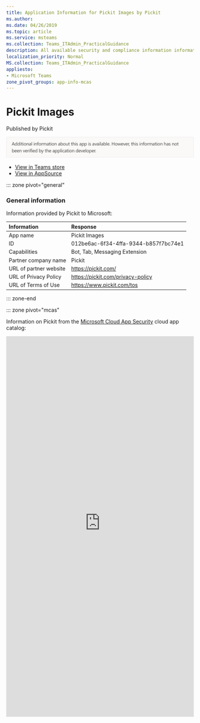```yaml
---
title: Application Information for Pickit Images by Pickit
ms.author: 
ms.date: 04/26/2019
ms.topic: article
ms.service: msteams
ms.collection: Teams_ITAdmin_PracticalGuidance
description: All available security and compliance information information for Pickit Images, its data handling policies, its Microsoft Cloud App Security app catalog information, and security/compliance information in the CSA STAR registry.
localization_priority: Normal
MS.collection: Teams_ITAdmin_PracticalGuidance
appliesto:
- Microsoft Teams
zone_pivot_groups: app-info-mcas
---
```

# Pickit Images

Published by Pickit

<img alt="Non-attested image" src="./images/unattested.png" width="650"/>

* <a href="https://teams.microsoft.com/l/app/012be6ac-6f34-4ffa-9344-b857f7bc74e1" target="_blank">View in Teams store</a>
* <a href="https://appsource.microsoft.com/en-us/product/office/WA104381391" target="_blank">View in AppSource</a>

::: zone pivot="general"

### General information

Information provided by Pickit to Microsoft:

| **Information** | **Response** |
|:----------------|:-------------|
| App name | Pickit Images |
| ID | 012be6ac-6f34-4ffa-9344-b857f7bc74e1 |
| Capabilities | Bot, Tab, Messaging Extension |
| Partner company name | Pickit |
| URL of partner website | <https://pickit.com/> |
| URL of Privacy Policy | <https://pickit.com/privacy-policy> |
| URL of Terms of Use | <https://www.pickit.com/tos> |

::: zone-end


::: zone pivot="mcas"

Information on Pickit from the [Microsoft Cloud App Security](https://www.microsoft.com/en-us/enterprise-mobility-security/cloud-app-security) cloud app catalog:

<iframe height='1020' title='Microsoft Cloud App Security Information' src='https://3ca685143b5b46b4b0e5266dadf2e97c.codepen.website/#/dashboard/27551' frameborder='no'  style='width: 100%;'>

<a href="https://3ca685143b5b46b4b0e5266dadf2e97c.codepen.website/#/dashboard/27551" target="_blank">View in a new tab</a>

::: zone-end

